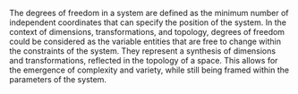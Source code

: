 
The degrees of freedom in a system are defined as the minimum number of independent coordinates that can specify the position of the system. In the context of dimensions, transformations, and topology, degrees of freedom could be considered as the variable entities that are free to change within the constraints of the system. They represent a synthesis of dimensions and transformations, reflected in the topology of a space. This allows for the emergence of complexity and variety, while still being framed within the parameters of the system.

